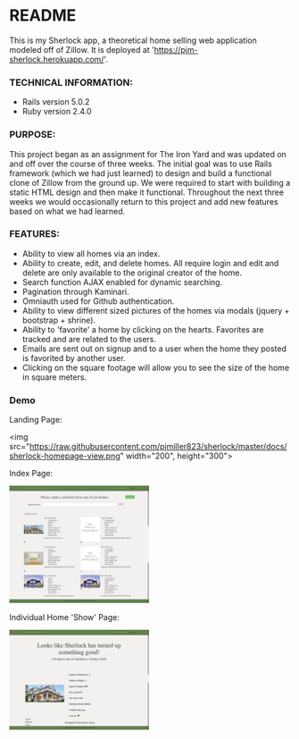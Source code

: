 # README
This is my Sherlock app, a theoretical home selling web application modeled off of Zillow. It is deployed at 'https://pjm-sherlock.herokuapp.com/'.

### TECHNICAL INFORMATION:
- Rails version 5.0.2
- Ruby version 2.4.0

### PURPOSE:

This project began as an assignment for The Iron Yard and was updated on and off over the course of three weeks. The initial goal was to use Rails framework (which we had just learned) to design and build a functional clone of Zillow from the ground up. We were required to start with building a static HTML design and then make it functional. Throughout the next three weeks we would occasionally return to this project and add new features based on what we had learned.

### FEATURES:
- Ability to view all homes via an index.
- Ability to create, edit, and delete homes. All require login and edit and delete are only available to the original creator of the home.
- Search function AJAX enabled for dynamic searching.
- Pagination through Kaminari.
- Omniauth used for Github authentication.
- Ability to view different sized pictures of the homes via modals (jquery + bootstrap + shrine).
- Ability to 'favorite' a home by clicking on the hearts. Favorites are tracked and are related to the users.
- Emails are sent out on signup and to a user when the home they posted is favorited by another user.
- Clicking on the square footage will allow you to see the size of the home in square meters.

### Demo
Landing Page:

<img src="https://raw.githubusercontent.com/pjmiller823/sherlock/master/docs/sherlock-homepage-view.png" width="200", height="300">

Index Page:

<img src="https://raw.githubusercontent.com/pjmiller823/sherlock/master/docs/sherlock-index-view.png" width="250">

Individual Home 'Show' Page:

<img src="https://raw.githubusercontent.com/pjmiller823/sherlock/master/docs/sherlock-show-view.png" width="250">
